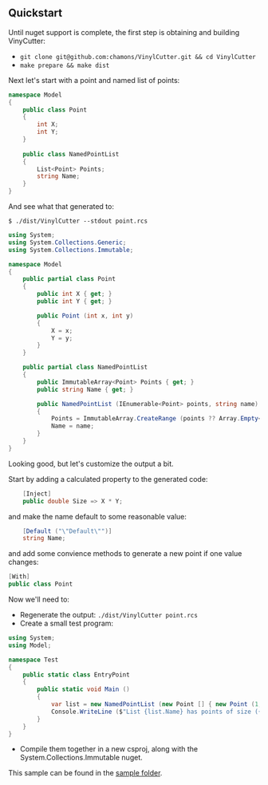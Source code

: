 ## Quickstart

Until nuget support is complete, the first step is obtaining and building VinyCutter:

- `git clone git@github.com:chamons/VinylCutter.git && cd VinylCutter`
- `make prepare && make dist`

Next let's start with a point and named list of points:

```csharp
namespace Model
{
	public class Point 
	{
		int X; 
		int Y; 
	}
	
	public class NamedPointList
	{
		List<Point> Points;
		string Name;
	}
}
```

And see what that generated to:

`$ ./dist/VinylCutter --stdout point.rcs`

```csharp
using System;
using System.Collections.Generic;
using System.Collections.Immutable;

namespace Model
{
	public partial class Point
	{
		public int X { get; }
		public int Y { get; }

		public Point (int x, int y)
		{
			X = x;
			Y = y;
		}
	}

	public partial class NamedPointList
	{
		public ImmutableArray<Point> Points { get; }
		public string Name { get; }

		public NamedPointList (IEnumerable<Point> points, string name)
		{
			Points = ImmutableArray.CreateRange (points ?? Array.Empty<Point> ());
			Name = name;
		}
	}
}
```

Looking good, but let's customize the output a bit.

Start by adding a calculated property to the generated code:

```csharp
	[Inject]
	public double Size => X * Y;
```

and make the name default to some reasonable value:

```csharp
	[Default ("\"Default\"")]
	string Name;
```

and add some convience methods to generate a new point if one value changes:

```csharp
[With]
public class Point 
```

Now we'll need to:

- Regenerate the output: `./dist/VinylCutter point.rcs`
- Create a small test program:

```csharp
using System;
using Model;

namespace Test
{
	public static class EntryPoint
	{
		public static void Main ()
		{
            var list = new NamedPointList (new Point [] { new Point (1, 1), new Point (2, 2) }, "MyList");
			Console.WriteLine ($"List {list.Name} has points of size ({string.Join (", ", list.Points.Select (p => p.Size))})!");
		}
	}
}
```
- Compile them together in a new csproj, along with the System.Collections.Immutable nuget.


This sample can be found in the [sample folder](https://github.com/chamons/VinylCutter/tree/master/samples/point/).

